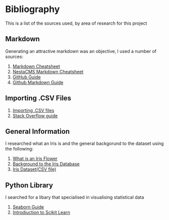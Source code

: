 # Bibliography
This is a list of the sources used, by area of research for this project
## Markdown
Generating an attractive markdown was an objective, I used a number of sources:
1. [Markdown Cheatsheet](https://github.com/tchapi/markdown-cheatsheet/blob/master/README.md)
2. [NestaCMS Markdown Cheatsheet](http://nestacms.com/docs/creating-content/markdown-cheat-sheet)
3. [GitHub Guide](https://guides.github.com/pdfs/markdown-cheatsheet-online.pdf)
4. [Github Markdown Guide](https://github.com/adam-p/markdown-here/wiki/Markdown-Cheatsheet#links)

## Importing .CSV Files
1. [Importing .CSV files](https://courses.cs.washington.edu/courses/cse140/13wi/csv-parsing.html)
2. [Stack Overflow guide](https://stackoverflow.com/questions/16283799/how-to-read-a-csv-file-from-a-url-with-python)

## General Information
I researched what an Iris is and the general backgorund to the dataset using the following:
1. [What is an Iris Flower](https://en.wikipedia.org/wiki/Iris_(plant))
2. [Background to the Iris Database](https://www.kaggle.com/arshid/iris-flower-dataset)
3. [Iris Dataset(CSV file)](https://raw.githubusercontent.com/uiuc-cse/data-fa14/gh-pages/data/iris.csv) 

## Python Library
I searched for a libary that specialised in visualising statistical data
1. [Seaborn Guide](https://seaborn.pydata.org/introduction.html)
2. [Introdiuction to Scikit Learn](https://www.youtube.com/watch?v=Zd5dfooZWG4)
